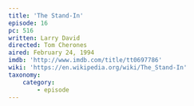 ```yaml
---
title: 'The Stand-In'
episode: 16
pc: 516
written: Larry David
directed: Tom Cherones
aired: February 24, 1994
imdb: 'http://www.imdb.com/title/tt0697786'
wiki: 'https://en.wikipedia.org/wiki/The_Stand-In'
taxonomy:
    category:
        - episode
---
```

